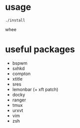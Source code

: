 usage
=====

`./install`

whee

useful packages
===============

* bspwm
* sxhkd
* compton
* xtitle
* sres
* lemonbar (+ xft patch)
* docky
* ranger
* tmux
* urxvt
* vim
* zsh
